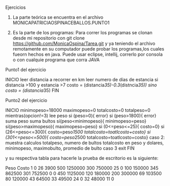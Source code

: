 Ejercicios

1. La parte teórica se encuentra en el archivo MONICAPATRICIAOSPINACEBALLOS.PUNTO1

2. Es la parte de los programas:
Para correr los programas se clonan desde mi repositorio con git clone https://github.com/MonicaOspina/Tarea.git
y ya teniendo el archivo remotamente en su computador puede probar los programas,los cuales fueorn hechos en java.
Puede usar eclipse, intellij, correrlo por consola o con cualquie programa que corra JAVA 

Punto1 del ejercicio

INICIO
  leer distancia a recorrer en km
  leer numero de días de estancia
  si distancia >100 y estancia >7
    costo = (distancia*35)-0.3*(distncia*35))
  sino
    costo = (distancia*35)
FIN

Punto2 del ejercicio

INICIO
  minimopeso=18000
  maximopeso=0
  totalcosto=0
  totalpeso=0
  mientras(opcion!=3)
    lee peso
	si (peso>0){
	 error}
        si (peso>1800){
	  error}
	suma peso
	suma bultos
	si(peso<minimopeso){
	 minimopeso=peso}
	si(peso>maximopeso){
	 maximopeso=peso}
	si (0<=peso<=25){
	  costo=0}
        si (26<=peso<=300){
	  costo=peso*1500
	   totalcosto=toatlcosto+costo}
	si (301<=peso<=500){
	  costo=peso*2500
           totalcosto=toatlcosto+costo}
	caso 2: muestra calculos
	  totalpeso,
	  numero de bultos
	  totalcosto en peso y dolares,
	  minimopeso,
	  maximobulto,
	  promedio de bulto
	caso 3 exit
FIN

y su respectiva tabla para hacerle la prueba de escritorio es la siguiente:

Peso     Costo
1         0
26        3900
500       1250000
300       750000
25        0
100       150000
345       862500
301       752500
0         0
450       1125000
120       180000
200       300000
69        103500
80        120000
43        64500
33        49500
24        0
32        48000
11        0
